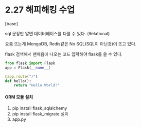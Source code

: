 # 2.27 해피해킹 수업

[base]

sql 문장만 알면 데이터베이스를 다룰 수 있다. (Relational)

요즘 뜨는게 MongoDB, Redis같은  No SQL(SQL이 아닌것)이 뜨고 있다.

flask 검색해서 맨처음에 나오는  코드 입력해야 flask를 쓸 수 있다.

```python
from flask import Flask
app = Flask(__name__)

@app.route("/")
def hello():
    return "Hello World!"
```

#### ORM 모듈 설치

1. pip install flask_sqlalchemy 
2. pip install flask_migrate 설치
3. app.py